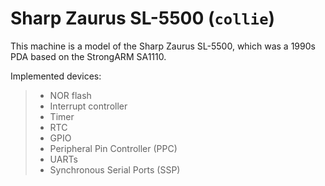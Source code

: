 # Sharp Zaurus SL-5500 (`collie`)

This machine is a model of the Sharp Zaurus SL-5500, which was a 1990s
PDA based on the StrongARM SA1110.

Implemented devices:

> -   NOR flash
> -   Interrupt controller
> -   Timer
> -   RTC
> -   GPIO
> -   Peripheral Pin Controller (PPC)
> -   UARTs
> -   Synchronous Serial Ports (SSP)
